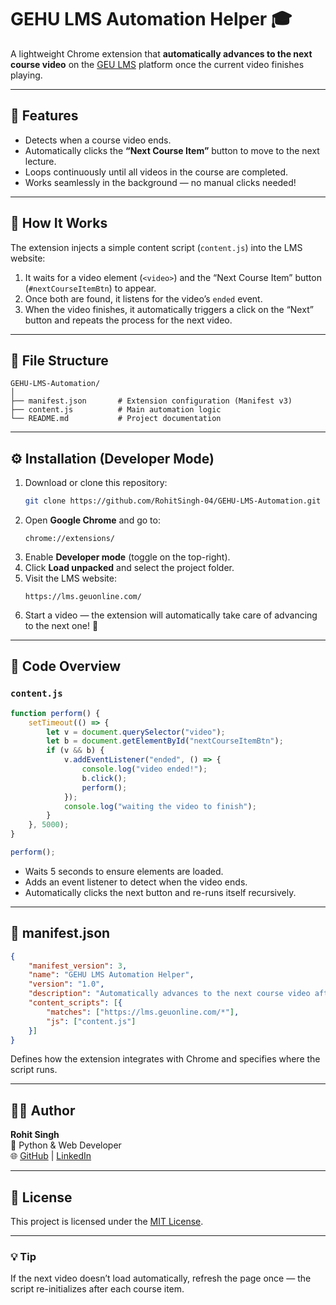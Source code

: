# GEHU LMS Automation Helper 🎓

A lightweight Chrome extension that **automatically advances to the next course video** on the [GEU LMS](https://lms.geuonline.com) platform once the current video finishes playing.  

---

## 🚀 Features
- Detects when a course video ends.  
- Automatically clicks the **“Next Course Item”** button to move to the next lecture.  
- Loops continuously until all videos in the course are completed.  
- Works seamlessly in the background — no manual clicks needed!

---

## 🧩 How It Works
The extension injects a simple content script (`content.js`) into the LMS website:
1. It waits for a video element (`<video>`) and the “Next Course Item” button (`#nextCourseItemBtn`) to appear.  
2. Once both are found, it listens for the video’s `ended` event.  
3. When the video finishes, it automatically triggers a click on the “Next” button and repeats the process for the next video.

---

## 📂 File Structure
```
GEHU-LMS-Automation/
│
├── manifest.json       # Extension configuration (Manifest v3)
├── content.js          # Main automation logic
└── README.md           # Project documentation
```

---

## ⚙️ Installation (Developer Mode)
1. Download or clone this repository:
   ```bash
   git clone https://github.com/RohitSingh-04/GEHU-LMS-Automation.git
   ```
2. Open **Google Chrome** and go to:
   ```
   chrome://extensions/
   ```
3. Enable **Developer mode** (toggle on the top-right).
4. Click **Load unpacked** and select the project folder.
5. Visit the LMS website:
   ```
   https://lms.geuonline.com/
   ```
6. Start a video — the extension will automatically take care of advancing to the next one! 🎥

---

## 🧠 Code Overview

### `content.js`
```js
function perform() {
    setTimeout(() => {
        let v = document.querySelector("video");
        let b = document.getElementById("nextCourseItemBtn");
        if (v && b) {
            v.addEventListener("ended", () => {
                console.log("video ended!");
                b.click();
                perform();
            });
            console.log("waiting the video to finish");
        }
    }, 5000);
}

perform();
```

- Waits 5 seconds to ensure elements are loaded.
- Adds an event listener to detect when the video ends.
- Automatically clicks the next button and re-runs itself recursively.

---

## 🧾 manifest.json
```json
{
    "manifest_version": 3,
    "name": "GEHU LMS Automation Helper",
    "version": "1.0",
    "description": "Automatically advances to the next course video after the video ends.",
    "content_scripts": [{
        "matches": ["https://lms.geuonline.com/*"],
        "js": ["content.js"]
    }]
}
```

Defines how the extension integrates with Chrome and specifies where the script runs.

---

## 🧑‍💻 Author
**Rohit Singh**  
💼 Python & Web Developer  
🌐 [GitHub](https://github.com/RohitSingh-04) | [LinkedIn](https://linkedin.com/in/rohiyaa)

---

## 📜 License
This project is licensed under the [MIT License](LICENSE).

---

### 💡 Tip
If the next video doesn’t load automatically, refresh the page once — the script re-initializes after each course item.
